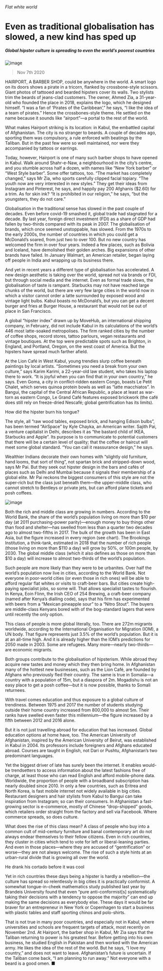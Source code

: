 ###### Flat white world
# Even as traditional globalisation has slowed, a new kind has sped up 
##### Global hipster culture is spreading to even the world’s poorest countries 
![image](images/20201107_ird001.jpg) 
> Nov 7th 2020 
HAIRPORT, A BARBER SHOP, could be anywhere in the world. A smart logo on its doors shows a pirate in a tricorn, flanked by crossbone-style scissors. Giant photos of tattooed and bearded hipsters cover its walls. Two stylists trim the beards of jeans-clad customers. The owner, Ahmed Zia, a 31-year-old who founded the place in 2018, explains the logo, which he designed himself. “I was a fan of ‘Pirates of the Caribbean’,” he says, “I like the idea of a team of pirates.” Hence the crossbones-style theme. He settled on the name because it sounds like “airport”—a portal to the rest of the world.
What makes Hairport striking is its location: in Kabul, the embattled capital of Afghanistan. The city is no stranger to beards. A couple of decades ago, sporting them was compulsory, a rule enforced with beatings by the Taliban. But in the past few were so well maintained, nor were they accompanied by tattoos or earrings.

Today, however, Hairport is one of many such barber shops to have opened in Kabul. Walk around Shahr-e-Naw, a neighbourhood in the city’s centre, and you stumble across half a dozen, with names like “New York barber” or “West Style barber”. Some offer tattoos, too. “The market has completely changed,” says Mr Zia, who sports carefully clipped facial topiary. “The youth now are very interested in new styles.” They get their ideas from Instagram and Pinterest, he says, and happily pay 200 Afghanis ($2.60) for a trim. As for skin ink? “It is prohibited in our religion,” he says, “but the youngsters, they do not care.”
Globalisation in the traditional sense has slowed in the past couple of decades. Even before covid-19 smashed it, global trade had stagnated for a decade. By last year, foreign direct investment (FDI) as a share of GDP had fallen by two-thirds compared with its peak in 2007. The globalisation of brands, which once seemed unstoppable, has slowed. From the 1970s to the early 2000s, the number of countries in which you could get a McDonald’s soared, from just two to over 100. But no new country has welcomed the firm in over four years. Indeed a few places, such as Bolivia and Iceland, have demolished their golden arches. Big expansions of other brands have failed. In January Walmart, an American retailer, began laying off people in India and wrapping up its business there.
And yet in recent years a different type of globalisation has accelerated. A new design aesthetic is taking over the world, spread not via brands or FDI, but through social media and the internet. Even as formal trade slows, the globalisation of taste is rampant. Starbucks may not have reached large chunks of the world, but there are very few large cities in the world now in which a visitor cannot order a latte surrounded by exposed wood and vintage light bulbs. Kabul boasts no McDonald’s, but you can get a decent burger and fries at Burger House, a restaurant that would not be out of place in San Francisco.
A global “hipster index” drawn up by MoveHub, an international shipping company, in February, did not include Kabul in its calculations of the world’s 446 most latte-soaked metropolises. The firm ranked cities by the number of coffee shops, record stores, tattoo parlours, vegan restaurants and vintage boutiques. At the top were predictable spots such as Brighton, in England, and Portland, Oregon, on the west coast of America. But the hipsters have spread much farther afield.
At the Lion Café in West Kabul, young trendies slurp coffee beneath paintings by local artists. “Sometimes you need a break from your own culture,” says Karim Karimi, a 22-year-old law student, who takes his laptop there to work. “It is joyful when you can find that in your own country,” he says. Even Goma, a city in conflict-ridden eastern Congo, boasts Le Petit Chalet, which serves quinoa protein bowls as well as “latte macchiatos”. In Bangui, the capital of the Central African Republic, a place at least as war-torn as eastern Congo, Le Grand Café features exposed brickwork (the café does still rely on freeze-dried Nescafé; global gentrification has its limits).
How did the hipster burn his tongue?
The style, all “raw wood tables, exposed brick, and hanging Edison bulbs”, has been termed “AirSpace” by Kyle Chayka, an American writer. Sajith Pai, a venture capitalist in Delhi, describes it as “the bastard child of IKEA, Starbucks and Apple”. Its purpose is to communicate to potential customers that there will be a certain level of quality; that the coffee or haircut will meet some global standard. “You can call it reassurance design,” he says.
Wealthier Indians decorate their own homes with “slightly old furniture, hand looms, that sort of thing”, not spartan brick and stripped-down wood, says Mr Pai. But they seek out hipster design in the bars and cafés of places such as Delhi and Mumbai because it signals their membership of a global elite. Mr Pai reckons the biggest consumers of this style are not the super-rich but the class just beneath them—the upper-middle class, who cannot stretch to Bentleys or private jets, but can afford plane tickets and posh coffees.
![image](images/20201107_IRC134.png) 

Both the rich and middle class are growing in numbers. According to the World Bank, the share of the world’s population living on more than $10 per day (at 2011 purchasing-power parity)—enough money to buy things other than food and shelter—has swelled from less than a quarter two decades ago to almost two-fifths in 2017. The bulk of the growth has been in East Asia, but the figure increased in every region (see chart). The Brookings Institution, a think-tank, estimated in 2018 that the number of rich people (those living on more than $110 a day) will grow by 50%, or 100m people, by 2030. The global middle class (which it also defines as those on more than $10 a day) will increase to almost two-thirds of the world’s population.
Such people are more likely than they were to be urbanites. Over half the world’s population now live in cities, according to the World Bank. Not everyone in poor-world cities (or even those in rich ones) will be able to afford regular flat whites or visits to craft-beer bars. But cities create high-paying specialist jobs, so some will. That allows specialist tastes to flourish. In Kenya, Eoin Flinn, the Irish CEO of 254 Brewing, a craft-beer company (named after Kenya’s dialling code), says that his firm has experimented with beers from a “Mexican pineapple sour” to a “Nitro Stout”. The buyers are middle-class Kenyans bored with of the bog-standard lagers that were until recently the only option.
This class of people is more global literally, too. There are 272m migrants worldwide, according to the International Organisation for Migration (IOM), a UN body. That figure represents just 3.5% of the world’s population. But it is at an all-time high. And it is already higher than the IOM’s predictions for 2050 made in 2003. Some are refugees. Many more—nearly two-thirds—are economic migrants.
Both groups contribute to the globalisation of hipsterism. While abroad they acquire new tastes and money which they then bring home. In Afghanistan many of the hottest new businesses, such as the Lion Café, are founded by Afghans who previously fled their country. The same is true in Somalia—a country with a population of 15m, but a diaspora of 2m. Mogadishu is not an easy place to get a posh coffee—but it is now possible, thanks to Somali returnees.
With travel comes education and thus exposure to a global culture of trendiness. Between 1975 and 2017 the number of students studying outside their home country increased from 800,000 to almost 5m. Their ranks have swelled even faster this millennium—the figure increased by a fifth between 2012 and 2016 alone.
But it is not just travelling abroad for education that has increased. Global education options at home have, too. The American University of Afghanistan, inspired by the American University of Beirut, was established in Kabul in 2004. Its professors include foreigners and Afghans educated abroad. Courses are taught in English, not Dari or Pushtu, Afghanistan’s two predominant languages.
Yet the biggest driver of late has surely been the internet. It enables would-be trendsetters to access information about the latest fashions free of charge, at least those who can read English and afford mobile-phone data. Worldwide, the proportion of people with a broadband subscription has nearly doubled since 2010. In only a few countries, such as Eritrea and North Korea, is fast mobile internet not widely available in big cities. Restaurant designers and hair stylists from Kabul to Bangui can take inspiration from Instagram; so can their consumers. In Afghanistan a fast-growing sector is e-commerce, mostly of Chinese “drop-shipped” goods, which retailers order straight from the factory and sell via Facebook. Where commerce spreads, so does culture.
What does the rise of this class mean? A class of people who buy into a common cult of mid-century furniture and banal contemporary art do not always endear themselves to their fellow citizens. Even in rich countries, they cluster in cities which tend to vote for left or liberal-leaning parties. And even in those places—where they are accused of “gentrification” or worse—they are not always welcome. The rise of such a style hints at an urban-rural divide that is growing all over the world.
He drank his cortado before it was cool
Yet in rich countries these days being a hipster is hardly a rebellion—the culture has spread so relentlessly in big cities it is practically conformist. A somewhat tongue-in-cheek mathematics study published last year by Brandeis University found that even “pure anti-conformist[s] systematically taking their decisions with a tendency to oppose the majority” can end up making the same decisions as everybody else. These days it would be far braver for an entrepreneur in New York or Copenhagen to start a business with plastic tables and staff sporting chinos and polo-shirts.
That is not true in many poor countries, and especially not in Kabul, where universities and schools are frequent targets of attack, most recently on November 2nd. At Hairport, the barber shop in Kabul, Mr Zia says that the Taliban returning to power is his greatest fear. Before getting into his own business, he studied English in Pakistan and then worked with the American army. He likes the idea of the rest of the world. But he says, “I love my country,” and does not want to leave. Afghanistan’s future is uncertain. If the Taliban come back, “I am planning to run away.” Not everyone with a beard is a good omen. ■
